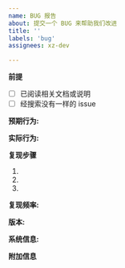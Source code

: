```yaml
---
name: BUG 报告
about: 提交一个 BUG 来帮助我们改进
title: ''
labels: 'bug'
assignees: xz-dev

---
```


<!-- 此类标签包裹的为注释，不用理会，请仔细阅读并在注释前的空行中添加 -->
**前提**

- [ ] 已阅读相关文档或说明
- [ ] 经搜索没有一样的 issue
<!-- 请确保已完成上面的步骤并勾选（将方框中的空格换为x） -->

**预期行为:**

<!-- 期望发生的 -->

**实际行为:**

<!-- 实际上发生的 -->

**复现步骤**

1. <!-- 第一步 -->
2. <!-- 第二步 -->
3. <!-- 等等… -->

**复现频率:**

<!-- 多久重现一次? -->

**版本:**

<!-- 您使用的的版本-->

**系统信息:**

<!-- 您系统信息，例：xiaomi 10，android 10，miui -->

**附加信息**

<!-- 重现此问题可能需要的信息（配置或数据）；或者其他可以帮助解决此问题的信息（截图）。 -->
